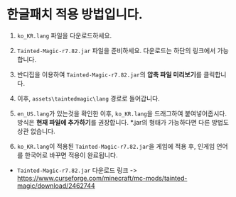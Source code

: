 # 한글패치 적용 방법입니다.

1. `ko_KR.lang` 파일을 다운로드하세요.
   
2. `Tainted-Magic-r7.82.jar` 파일을 준비하세요. 다운로드는 하단의 링크에서 가능합니다.
   
3. 반디집을 이용하여 `Tainted-Magic-r7.82.jar`의 **압축 파일 미리보기**를 클릭합니다.
   
4. 이후, `assets\taintedmagic\lang` 경로로 들어갑니다.
   
5. `en_US.lang`가 있는것을 확인한 이후, `ko_KR.lang`을 드래그하여 붙여넣어줍시다. 방식은 **현재 파일에 추가하기**를 권장합니다. *.jar의 형태가 가능하다면 다른 방법도 상관 없습니다.
   
6.  `ko_KR.lang`이 적용된 `Tainted-Magic-r7.82.jar`을 게임에 적용 후, 인게임 언어를 한국어로 바꾸면 적용이 완료됩니다.

- `Tainted-Magic-r7.82.jar` 다운로드 링크 -> https://www.curseforge.com/minecraft/mc-mods/tainted-magic/download/2462744
